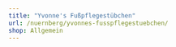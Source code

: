 ```yaml
---
title: "Yvonne's Fußpflegestübchen"
url: /nuernberg/yvonnes-fusspflegestuebchen/
shop: Allgemein
---
```

